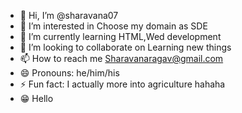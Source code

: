 - 👋 Hi, I’m @sharavana07
- 👀 I’m interested in Choose my domain as SDE
- 🌱 I’m currently learning HTML,Wed development
- 💞️ I’m looking to collaborate on Learning new things
- 📫 How to reach me Sharavanaragav@gmail.com
- 😄 Pronouns: he/him/his
- ⚡ Fun fact: I actually more into agriculture hahaha
- 😁 Hello
<!---
sharavana07/sharavana07 is a ✨ special ✨ repository because its `README.md` (this file) appears on your GitHub profile.
You can click the Preview link to take a look at your changes.
--->
